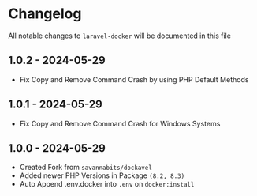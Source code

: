 # Changelog

All notable changes to `laravel-docker` will be documented in this file

## 1.0.2 - 2024-05-29

- Fix Copy and Remove Command Crash by using PHP Default Methods

## 1.0.1 - 2024-05-29

- Fix Copy and Remove Command Crash for Windows Systems

## 1.0.0 - 2024-05-29

- Created Fork from `savannabits/dockavel`
- Added newer PHP Versions in Package `(8.2, 8.3)`
- Auto Append .env.docker into `.env` on `docker:install`